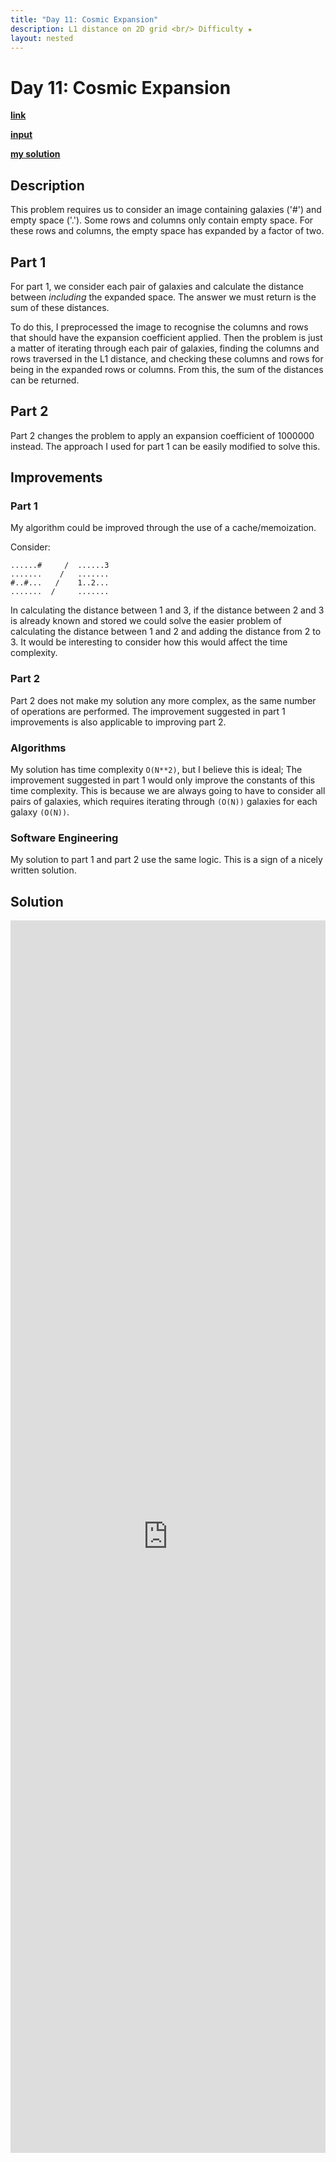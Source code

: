 ```yaml
---
title: "Day 11: Cosmic Expansion"
description: L1 distance on 2D grid <br/> Difficulty ★
layout: nested
---
```


# Day 11: Cosmic Expansion

[**link**](https://adventofcode.com/2023/day/11)

[**input**](https://github.com/olisheldon/AdventOfCode23/blob/main/data/day11.txt)

[**my solution**](https://github.com/olisheldon/AdventOfCode23/blob/main/day11.py)

## Description

This problem requires us to consider an image containing galaxies ('#') and empty space ('.'). Some rows and columns only contain empty space. For these rows and columns, the empty space has expanded by a factor of two. 

## Part 1

For part 1, we consider each pair of galaxies and calculate the distance between _including_ the expanded space. The answer we must return is the sum of these distances.

To do this, I preprocessed the image to recognise the columns and rows that should have the expansion coefficient applied. Then the problem is just a matter of iterating through each pair of galaxies, finding the columns and rows traversed in the L1 distance, and checking these columns and rows for being in the expanded rows or columns. From this, the sum of the distances can be returned.

## Part 2

Part 2 changes the problem to apply an expansion coefficient of 1000000 instead. The approach I used for part 1 can be easily modified to solve this.

## Improvements

### Part 1

My algorithm could be improved through the use of a cache/memoization. 

Consider:

```
......#     /  ......3
.......    /   .......
#..#...   /    1..2...
.......  /     .......
```

In calculating the distance between 1 and 3, if the distance between 2 and 3 is already known and stored we could solve the easier problem of calculating the distance between 1 and 2 and adding the distance from 2 to 3. It would be interesting to consider how this would affect the time complexity.

### Part 2

Part 2 does not make my solution any more complex, as the same number of operations are performed. The improvement suggested in part 1 improvements is also applicable to improving part 2.

### Algorithms

My solution has time complexity `O(N**2)`, but I believe this is ideal; The improvement suggested in part 1 would only improve the constants of this time complexity. This is because we are always going to have to consider all pairs of galaxies, which requires iterating through `(O(N))` galaxies for each galaxy `(O(N))`.

### Software Engineering

My solution to part 1 and part 2 use the same logic. This is a sign of a nicely written solution.

## Solution

<div class="aside">
<iframe frameborder="0" scrolling="yes" style="width:100%; height:1972px;" allow="clipboard-write" src="https://emgithub.com/iframe.html?target=https%3A%2F%2Fgithub.com%2Folisheldon%2FAdventOfCode23%2Fblob%2Fmain%2Fday11.py&style=github-dark&type=code&showBorder=on&showLineNumbers=on&showCopy=on&fetchFromJsDelivr=on"></iframe>